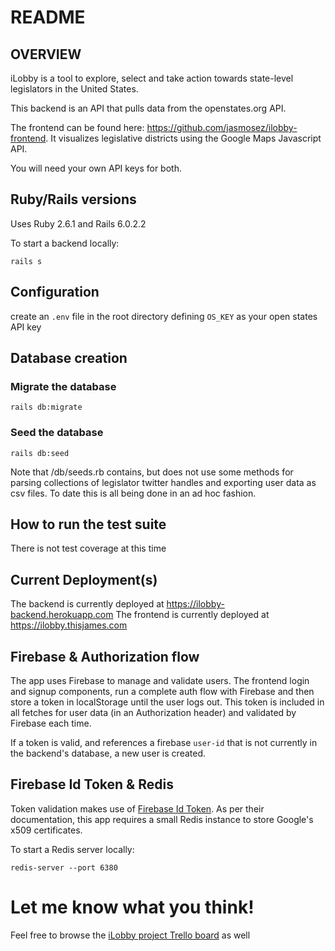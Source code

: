 # README

## OVERVIEW
iLobby is a tool to explore, select and take action towards state-level legislators in the United States.

This backend is an API that pulls data from the openstates.org API.

The frontend can be found here: https://github.com/jasmosez/ilobby-frontend. It visualizes legislative districts using the Google Maps Javascript API.

You will need your own API keys for both.

## Ruby/Rails versions
Uses Ruby 2.6.1 and Rails 6.0.2.2

To start a backend locally:
```
rails s
```

## Configuration
create an `.env` file in the root directory defining `OS_KEY` as your open states API key

## Database creation
### Migrate the database
```
rails db:migrate
```

### Seed the database
```
rails db:seed
```

Note that /db/seeds.rb contains, but does not use some methods for parsing collections of legislator twitter handles and exporting user data as csv files. To date this is all being done in an ad hoc fashion.

## How to run the test suite
There is not test coverage at this time

## Current Deployment(s)
The backend is currently deployed at https://ilobby-backend.herokuapp.com
The frontend is currently deployed at https://ilobby.thisjames.com

## Firebase & Authorization flow
The app uses Firebase to manage and validate users. The frontend login and signup components, run a complete auth flow with Firebase and then store a token in localStorage until the user logs out. This token is included in all fetches for user data (in an Authorization header) and validated by Firebase each time. 

If a token is valid, and references a firebase `user-id` that is not currently in the backend's database, a new user is created.

## Firebase Id Token & Redis
Token validation makes use of [Firebase Id Token](https://github.com/fschuindt/firebase_id_token). As per their documentation, this app requires a small Redis instance to store Google's x509 certificates. 

To start a Redis server locally:
```
redis-server --port 6380
```

# Let me know what you think!
Feel free to browse the [iLobby project Trello board](https://trello.com/b/9C6jGF7k/ilobby) as well
